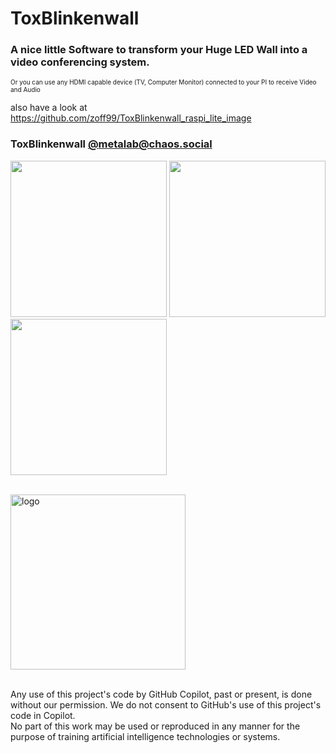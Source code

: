 # ToxBlinkenwall

<H3>A nice little Software to transform your Huge LED Wall into a video conferencing system.</H3>
<font size="1">Or you can use any HDMI capable device (TV, Computer Monitor) connected to your PI to receive Video and Audio</font>

also have a look at https://github.com/zoff99/ToxBlinkenwall_raspi_lite_image

### ToxBlinkenwall [@metalab@chaos.social](https://chaos.social/@metalab)

<img src="https://raw.githubusercontent.com/zoff99/ToxBlinkenwall/master/doc/images/wall_001.png" height="250" />&nbsp;<img src="https://raw.githubusercontent.com/zoff99/ToxBlinkenwall/master/doc/images/wall_002.png" height="250" /><br>
<img src="https://raw.githubusercontent.com/zoff99/ToxBlinkenwall/master/doc/images/wall_003.png" height="250" />
<br><br>


<img src="https://raw.githubusercontent.com/zoff99/ToxBlinkenwall/master/toxblinkenwall_001.png"
      alt="logo"
      height="280" />

<br>
Any use of this project's code by GitHub Copilot, past or present, is done
without our permission.  We do not consent to GitHub's use of this project's
code in Copilot.
<br>
No part of this work may be used or reproduced in any manner for the purpose of training artificial intelligence technologies or systems.
